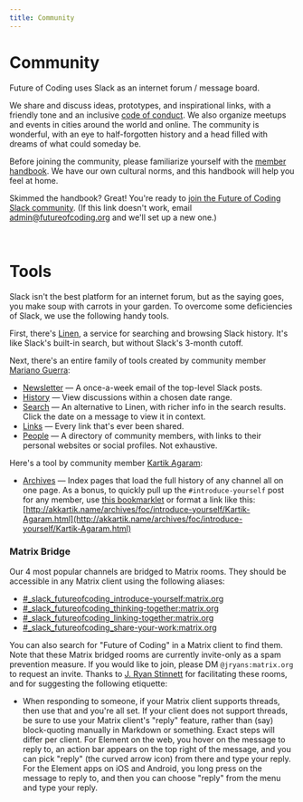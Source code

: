 ```yaml
---
title: Community
---
```


# Community

Future of Coding uses Slack as an internet forum / message board.

We share and discuss ideas, prototypes, and inspirational links, with a friendly tone and an inclusive [code of conduct](https://github.com/futureofcoding/code-of-conduct). We also organize meetups and events in cities around the world and online. The community is wonderful, with an eye to half-forgotten history and a head filled with dreams of what could someday be.

Before joining the community, please familiarize yourself with the [member handbook](/member-handbook). We have our own cultural norms, and this handbook will help you feel at home.

Skimmed the handbook? Great! You're ready to [join the Future of Coding Slack community](https://join.slack.com/t/futureofcoding/shared_invite/zt-2vclaz813-Q4pxMtUtNTIHMnohfIm9MQ). (If this link doesn't work, email [admin@futureofcoding.org](mailto:admin@futureofcoding.org?subject=The%20Slack%20invite%20link%20has%20expired) and we'll set up a new one.)

<br>

# Tools

Slack isn't the best platform for an internet forum, but as the saying goes, you make soup with carrots in your garden. To overcome some deficiencies of Slack, we use the following handy tools.

First, there's [Linen](https://linen.futureofcoding.org), a service for searching and browsing Slack history. It's like Slack's built-in search, but without Slack's 3-month cutoff.

Next, there's an entire family of tools created by community member [Mariano Guerra](https://marianoguerra.github.io):
* [Newsletter](https://newsletter.futureofcoding.org/) — A once-a-week email of the top-level Slack posts.
* [History](https://history.futureofcoding.org/) — View discussions within a chosen date range.
* [Search](https://search.futureofcoding.org/) — An alternative to Linen, with richer info in the search results. Click the date on a message to view it in context.
* [Links](https://links.futureofcoding.org/) — Every link that's ever been shared.
* [People](https://history.futureofcoding.org/people) — A directory of community members, with links to their personal websites or social profiles. Not exhaustive.

Here's a tool by community member [Kartik Agaram](http://akkartik.name):
* [Archives](http://akkartik.name/archives/foc/) — Index pages that load the full history of any channel all on one page. As a bonus, to quickly pull up the `#introduce-yourself` post for any member, use [this bookmarklet](http://akkartik.name/archives/foc/share-your-work/1650304069.425419.html) or format a link like this: [http://akkartik.name/archives/foc/introduce-yourself/Kartik-Agaram.html](http://akkartik.name/archives/foc/introduce-yourself/Kartik-Agaram.html)

### Matrix Bridge

Our 4 most popular channels are bridged to Matrix rooms. They should be accessible in any Matrix client using the following aliases:

* [#_slack_futureofcoding_introduce-yourself:matrix.org](https://matrix.to/#/#_slack_futureofcoding_introduce-yourself:matrix.org)
* [#_slack_futureofcoding_thinking-together:matrix.org](https://matrix.to/#/#_slack_futureofcoding_thinking-together:matrix.org)
* [#_slack_futureofcoding_linking-together:matrix.org](https://matrix.to/#/#_slack_futureofcoding_linking-together:matrix.org)
* [#_slack_futureofcoding_share-your-work:matrix.org](https://matrix.to/#/#_slack_futureofcoding_share-your-work:matrix.org)

You can also search for "Future of Coding" in a Matrix client to find them. Note that these Matrix bridged rooms are currently invite-only as a spam prevention measure. If you would like to join, please DM `@jryans:matrix.org` to request an invite. Thanks to [J. Ryan Stinnett](https://merveilles.town/@jryans) for facilitating these rooms, and for suggesting the following etiquette:

* When responding to someone, if your Matrix client supports threads, then use that and you're all set. If your client does not support threads, be sure to use your Matrix client's "reply" feature, rather than (say) block-quoting manually in Markdown or something. Exact steps will differ per client. For Element on the web, you hover on the message to reply to, an action bar appears on the top right of the message, and you can pick "reply" (the curved arrow icon) from there and type your reply. For the Element apps on iOS and Android, you long press on the message to reply to, and then you can choose "reply" from the menu and type your reply.
